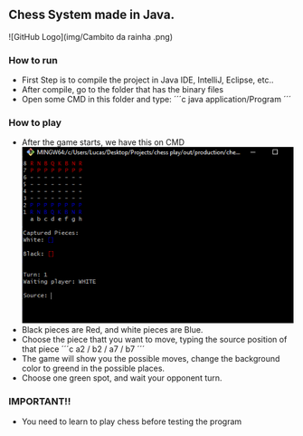 ## Chess System made in Java. 

![GitHub Logo](img/Cambito da rainha .png)

### How to run 

- First Step is to compile the project in Java IDE, IntelliJ, Eclipse, etc.. 
- After compile, go to the folder that has the binary files
- Open some CMD in this folder and type: 
´´´c
java application/Program
´´´

### How to play
- After the game starts, we have this on CMD 
![GitHub Logo](/img/play-chess.png)
- Black pieces are Red, and white pieces are Blue. 
- Choose the piece thatt you want to move, typing the source position of that piece 
´´´c
a2 / b2 / a7 / b7
´´´
- The game will show you the possible moves, change the background color to greend in the possible places. 
- Choose one green spot, and wait your opponent turn. 


### IMPORTANT!! 
- You need to learn to play chess before testing the program
